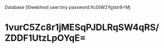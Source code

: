 Database 00webhost
user:tiny
password:XcGtW2Yg(str6<Mj

# 1vurC5Zc8r1jMESqPJDLRqSW4qRS/ZDDF1UtzLpOYqE=
